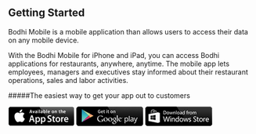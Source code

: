 ## Getting Started

Bodhi Mobile is a mobile application than allows users to access their data on any mobile device.

With the Bodhi Mobile for iPhone and iPad, you can access Bodhi applications for restaurants, anywhere, anytime. The mobile app lets employees, managers and executives stay informed about their restaurant operations, sales and labor activities. 




#####The easiest way to get your app out to customers 

 
[<img src="../../images/btn_itunes.png">](https://itunes.apple.com/us/app/bodhi-mobile/id967184526?mt=8)
[<img src="../../images/btn_play.png">](https://market.android.com/details?id=com.bodhi.mobile.android)
[<img src="../../images/btn_windows.png">](http://www.windowsphone.com/en-us/store/app/bodhi-mobile/aed07efa-99ad-482d-95a9-90b37fe96722)
